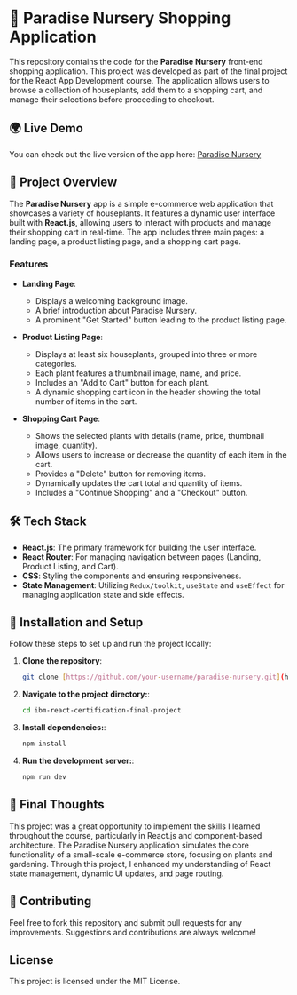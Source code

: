 # 🌿 Paradise Nursery Shopping Application

This repository contains the code for the **Paradise Nursery** front-end shopping application. This project was developed as part of the final project for the React App Development course. The application allows users to browse a collection of houseplants, add them to a shopping cart, and manage their selections before proceeding to checkout.

## 🌍 Live Demo
You can check out the live version of the app here: [Paradise Nursery](https://ibm-react-certification-final-project.netlify.app)

## 🎯 Project Overview

The **Paradise Nursery** app is a simple e-commerce web application that showcases a variety of houseplants. It features a dynamic user interface built with **React.js**, allowing users to interact with products and manage their shopping cart in real-time. The app includes three main pages: a landing page, a product listing page, and a shopping cart page.

### Features

- **Landing Page**: 
  - Displays a welcoming background image.
  - A brief introduction about Paradise Nursery.
  - A prominent "Get Started" button leading to the product listing page.
  
- **Product Listing Page**:
  - Displays at least six houseplants, grouped into three or more categories.
  - Each plant features a thumbnail image, name, and price.
  - Includes an "Add to Cart" button for each plant.
  - A dynamic shopping cart icon in the header showing the total number of items in the cart.
  
- **Shopping Cart Page**:
  - Shows the selected plants with details (name, price, thumbnail image, quantity).
  - Allows users to increase or decrease the quantity of each item in the cart.
  - Provides a "Delete" button for removing items.
  - Dynamically updates the cart total and quantity of items.
  - Includes a "Continue Shopping" and a "Checkout" button.
  
## 🛠️ Tech Stack

- **React.js**: The primary framework for building the user interface.
- **React Router**: For managing navigation between pages (Landing, Product Listing, and Cart).
- **CSS**: Styling the components and ensuring responsiveness.
- **State Management**: Utilizing `Redux/toolkit`, `useState` and `useEffect` for managing application state and side effects.

## 🚀 Installation and Setup

Follow these steps to set up and run the project locally:

1. **Clone the repository**:
   ```bash
   git clone [https://github.com/your-username/paradise-nursery.git](https://github.com/Nebur242/ibm-react-certification-final-project.git)
   
2. **Navigate to the project directory:**:
   ```bash
   cd ibm-react-certification-final-project

2. **Install dependencies:**:
   ```bash
   npm install

2. **Run the development server:**:
   ```bash
   npm run dev

## 📝 Final Thoughts
This project was a great opportunity to implement the skills I learned throughout the course, particularly in React.js and component-based architecture. The Paradise Nursery application simulates the core functionality of a small-scale e-commerce store, focusing on plants and gardening. Through this project, I enhanced my understanding of React state management, dynamic UI updates, and page routing.

## 🤝 Contributing
Feel free to fork this repository and submit pull requests for any improvements. Suggestions and contributions are always welcome!


## License

This project is licensed under the MIT License.
